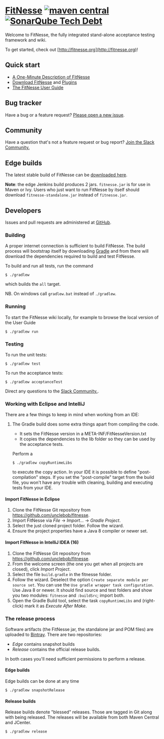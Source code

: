 # [FitNesse](http://fitnesse.org/)  [![maven central](https://maven-badges.herokuapp.com/maven-central/org.fitnesse/fitnesse/badge.svg?style=flat)](https://maven-badges.herokuapp.com/maven-central/org.fitnesse/fitnesse) [![SonarQube Tech Debt](https://img.shields.io/sonar/http/nemo.sonarqube.org/org.fitnesse:fitnesse/tech_debt.svg)](http://nemo.sonarqube.org/dashboard/index?id=org.fitnesse%3Afitnesse)

Welcome to FitNesse, the fully integrated stand-alone acceptance testing framework and wiki.

To get started, check out [http://fitnesse.org](http://fitnesse.org)!



## Quick start

* [A One-Minute Description of FitNesse](http://fitnesse.org/FitNesse.UserGuide.OneMinuteDescription)
* [Download FitNesse](http://fitnesse.org/FitNesseDownLoad) and [Plugins](http://fitnesse.org/PlugIns)
* [The FitNesse User Guide](http://fitnesse.org/.FitNesse.UserGuide)



## Bug tracker

Have a bug or a feature request? [Please open a new issue](https://github.com/unclebob/fitnesse/issues).


## Community

Have a question that's not a feature request or bug report? [Join the Slack Community.](https://fitnesse-community-inviter.herokuapp.com/)

## Edge builds

The latest stable build of FitNesse can be [downloaded here](https://cleancoder.ci.cloudbees.com/job/fitnesse/lastStableBuild/).

**Note**: the edge Jenkins build produces 2 jars. `fitnesse.jar` is for use in Maven or Ivy. Users who just want to run FitNesse by itself should download `fitnesse-standalone.jar` instead of `fitnesse.jar`.

## Developers

Issues and pull requests are administered at [GitHub](https://github.com/unclebob/fitnesse/issues).

### Building

A proper internet connection is sufficient to build FitNesse. The build process will bootstrap itself by downloading [Gradle](http://gradle.org) and from there will download the dependencies required to build and test FitNesse.

To build and run all tests, run the command

```
$ ./gradlew
```

which builds the `all` target.

NB. On windows call `gradlew.bat` instead of `./gradlew`.

### Running

To start the FitNesse wiki locally, for example to browse the local version of the User Guide

```
$ ./gradlew run
```

### Testing

To run the unit tests:

```
$ ./gradlew test
```

To run the acceptance tests:

```
$ ./gradlew acceptanceTest
```

Direct any questions to the [Slack Community.](https://fitnesse-community-inviter.herokuapp.com/).


### Working with Eclipse and IntelliJ

There are a few things to keep in mind when working from an IDE:

1. The Gradle build  does some extra things apart from compiling the code.
    * It sets the FitNesse version in a META-INF/FitNesseVersion.txt
    * It copies the dependencies to the lib folder so they can be used by the acceptance tests.

   Perform a
   ```
   $ ./gradlew copyRuntimeLibs
   ```
   to execute the copy action. In your IDE it is possible to define "post-compilation" steps. If
   you set the "post-compile" target from the build file, you won't have any trouble with
   cleaning, building and executing tests from your IDE.


#### Import FitNesse in Eclipse

1. Clone the FitNesse Git repository from https://github.com/unclebob/fitnesse.
2. Import FitNesse via _File_ -> _Import..._ -> _Gradle Project_.
3. Select the just cloned project folder. Follow the wizard.
4. Ensure the project properties have a Java 8 compiler or newer set.

#### Import FitNesse in IntelliJ IDEA (16)

1. Clone the FitNesse Git repository from https://github.com/unclebob/fitnesse.
2. From the welcome screen (the one you get when all projects are closed), click _Import Project_.
3. Select the file `build.gradle` in the fitnesse folder.
4. Follow the wizard. Deselect the option `Create separate module per source set`. You can use the
   `Use gradle wrapper task configuration`. Use Java 8 or newer. It should find source and test folders and
    show you two modules: `fitnesse` and `:buildSrc`; import both.
5. Open the Gradle Build tool, select the task `copyRuntimeLibs` and (right-click) mark it as _Execute After Make_.

### The release process

Software artifacts (the FitNesse jar, the standalone jar and POM files) are uploaded to [Bintray](https://bintray.com/fitnesse). There are two repositories:

* _Edge_ contains snapshot builds
* _Release_ contains the official release builds.

In both cases you'll need sufficient permissions to perform a release.

#### Edge builds

Edge builds can be done at any time

   ```
   $ ./gradlew snapshotRelease
   ```

#### Release builds

Release builds denote "blessed" releases. Those are tagged in Git along with being released. The releases will be available from
both Maven Central and JCenter.

   ```
   $ ./gradlew release
   ```


